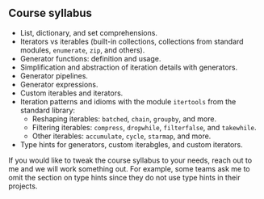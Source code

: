 ## Course syllabus

 - List, dictionary, and set comprehensions.
 - Iterators vs iterables (built-in collections, collections from standard modules, `enumerate`, `zip`, and others).
 - Generator functions: definition and usage.
 - Simplification and abstraction of iteration details with generators.
 - Generator pipelines.
 - Generator expressions.
 - Custom iterables and iterators.
 - Iteration patterns and idioms with the module `itertools` from the standard library:
   - Reshaping iterables: `batched`, `chain`, `groupby`, and more.
   - Filtering iterables: `compress`, `dropwhile`, `filterfalse`, and `takewhile`.
   - Other iterables: `accumulate`, `cycle`, `starmap`, and more.
 - Type hints for generators, custom iterabgles, and custom iterators.

If you would like to tweak the course syllabus to your needs, reach out to me and we will work something out.
For example, some teams ask me to omit the section on type hints since they do not use type hints in their projects.
